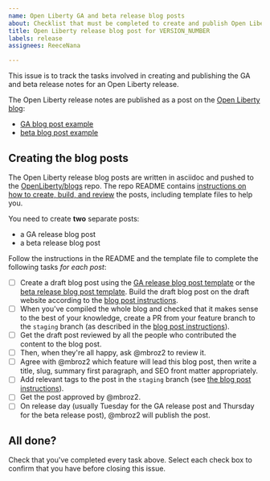 ```yaml
---
name: Open Liberty GA and beta release blog posts
about: Checklist that must be completed to create and publish Open Liberty release notes.
title: Open Liberty release blog post for VERSION_NUMBER
labels: release
assignees: ReeceNana

---
```


This issue is to track the tasks involved in creating and publishing the GA and beta release notes for an Open Liberty release.

The Open Liberty release notes are published as a post on the [Open Liberty blog](https://openliberty.io/blog/):
- [GA blog post example](https://openliberty.io/blog/2022/06/07/microprofile-graphql-2-22006.html)
- [beta blog post example](https://openliberty.io/blog/2022/06/09/time-based-log-rollover-22007-beta.html)

## Creating the blog posts

The Open Liberty release blog posts are written in asciidoc and pushed to the [OpenLiberty/blogs](https://github.com/openliberty/blogs) repo. The repo README contains [instructions on how to create, build, and review](https://github.com/OpenLiberty/blogs/blob/prod/README.md) the posts, including template files to help you.

You need to create **two** separate posts:

- a GA release blog post
- a beta release blog post

Follow the instructions in the README and the template file to complete the following tasks _for each post_:

- [ ] Create a draft blog post using the [GA release blog post template](https://github.com/OpenLiberty/blogs/blob/prod/templates/ga-release-post.adoc) or the [beta release blog post template](https://github.com/OpenLiberty/blogs/blob/prod/templates/beta-release-post.adoc). Build the draft blog post on the draft website according to the [blog post instructions](https://github.com/OpenLiberty/blogs/blob/prod/README.md).
- [ ] When you've compiled the whole blog and checked that it makes sense to the best of your knowledge, create a PR from your feature branch to the `staging` branch (as described in the [blog post instructions](https://github.com/OpenLiberty/blogs/blob/prod/README.md)).
- [ ] Get the draft post reviewed by all the people who contributed the content to the blog post.
- [ ] Then, when they're all happy, ask @mbroz2 to review it.
- [ ] Agree with @mbroz2 which feature will lead this blog post, then write a title, slug, summary first paragraph, and SEO front matter appropriately.
- [ ] Add relevant tags to the post in the `staging` branch (see [the blog post instructions](https://github.com/OpenLiberty/blogs#editors-editing-and-publishing-a-post)).
- [ ] Get the post approved by @mbroz2.
- [ ] On release day (usually Tuesday for the GA release post and Thursday for the beta release post), @mbroz2 will publish the post.

## All done?

Check that you've completed every task above. Select each check box to confirm that you have before closing this issue.
